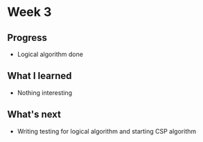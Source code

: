 # Week 3

## Progress
- Logical algorithm done

## What I learned
- Nothing interesting

## What's next
- Writing testing for logical algorithm and starting CSP algorithm